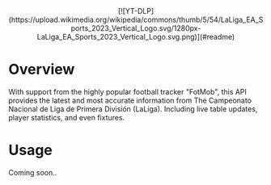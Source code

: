 <div align="center">
[![YT-DLP](https://upload.wikimedia.org/wikipedia/commons/thumb/5/54/LaLiga_EA_Sports_2023_Vertical_Logo.svg/1280px-LaLiga_EA_Sports_2023_Vertical_Logo.svg.png)](#readme)
</div>

# Overview
With support from the highly popular football tracker "FotMob", this API provides the latest and most accurate information from The Campeonato Nacional de Liga de Primera División (LaLiga). Including live table updates, player statistics, and even fixtures. 

# Usage
Coming soon..

